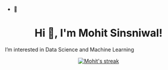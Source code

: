 
- 👀 

<!---
mohit-sinsniwal/mohit-sinsniwal is a ✨ special ✨ repository because its `README.md` (this file) appears on your GitHub profile.
You can click the Preview link to take a look at your changes.
--->

<h1 align="center">Hi 👋, I'm Mohit Sinsniwal!</h1>
<span align="center">I’m interested in Data Science and Machine Learning</span>
<br>

<p align="center">
<a href="https://github.com/mohit-sinsniwal">
  <img title="My streak stats" alt="Mohit's streak" src="https://github-readme-streak-stats.herokuapp.com/?user=mohit-sinsniwal&theme=gruvbox"/>
</a>
</p>
